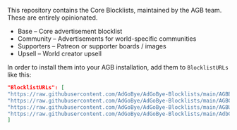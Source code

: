 This repository contains the Core Blocklists, maintained by the AGB team. These are entirely opinionated.

- Base – Core advertisement blocklist
- Community – Advertisements for world-specific communities
- Supporters – Patreon or supporter boards / images
- Upsell – World creator upsell


In order to install them into your AGB installation, add them to `BlocklistURLs` like this:

```json
"BlocklistURLs": [
"https://raw.githubusercontent.com/AdGoBye/AdGoBye-Blocklists/main/AGBBase.toml",
"https://raw.githubusercontent.com/AdGoBye/AdGoBye-Blocklists/main/AGBCommunity.toml",
"https://raw.githubusercontent.com/AdGoBye/AdGoBye-Blocklists/main/AGBUpsell.toml",
"https://raw.githubusercontent.com/AdGoBye/AdGoBye-Blocklists/main/AdbCommunity.toml"
]
```